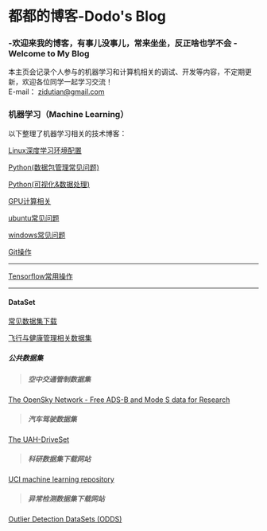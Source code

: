 # 都都的博客-Dodo's Blog
  
### -欢迎来我的博客，有事儿没事儿，常来坐坐，反正啥也学不会   -Welcome to My Blog

本主页会记录个人参与的机器学习和计算机相关的调试、开发等内容，不定期更新，欢迎各位同学一起学习交流！  
E-mail： <zidutian@gmail.com>  
### 机器学习（Machine Learning）
以下整理了机器学习相关的技术博客：

[Linux深度学习环境配置](https://github.com/iMyGirl/imygirl.github.io/blob/master/Linux%E6%B7%B1%E5%BA%A6%E5%AD%A6%E4%B9%A0%E7%8E%AF%E5%A2%83%E9%85%8D%E7%BD%AE.md)  
  
[Python(数据包管理常见问题)](https://github.com/iMyGirl/imygirl.github.io/blob/master/Python(%E6%95%B0%E6%8D%AE%E5%8C%85%E7%AE%A1%E7%90%86%E5%B8%B8%E8%A7%81%E9%97%AE%E9%A2%98).md)  
  

    
[Python(可视化&数据处理)](https://github.com/iMyGirl/imygirl.github.io/blob/master/Python(%E5%8F%AF%E8%A7%86%E5%8C%96&%E6%95%B0%E6%8D%AE%E5%A4%84%E7%90%86).md)    
  
[GPU计算相关](https://github.com/iMyGirl/imygirl.github.io/blob/master/GPU%E8%AE%A1%E7%AE%97%E7%9B%B8%E5%85%B3.md)  
  
[ubuntu常见问题](https://github.com/iMyGirl/imygirl.github.io/blob/master/ubuntu%E5%B8%B8%E8%A7%81%E9%97%AE%E9%A2%98.md)  
    
[windows常见问题](https://github.com/iMyGirl/imygirl.github.io/blob/master/windows%E5%B8%B8%E8%A7%81%E9%97%AE%E9%A2%98.md)  
      
[Git操作](https://github.com/iMyGirl/Git-Github)  
* * *
  
[Tensorflow常用操作](https://github.com/iMyGirl/imygirl.github.io/blob/master/Tensorflow%E5%B8%B8%E7%94%A8%E6%93%8D%E4%BD%9C.md)

* * *
#### DataSet       

[常见数据集下载](https://github.com/iMyGirl/imygirl.github.io/tree/master/%E5%B8%B8%E8%A7%81%E6%95%B0%E6%8D%AE%E9%9B%86%E4%B8%8B%E8%BD%BD)

[飞行与健康管理相关数据集](https://github.com/iMyGirl/imygirl.github.io/blob/master/%E6%95%B0%E6%8D%AE%E9%9B%86_Dataset/%E9%A3%9E%E8%A1%8C%E4%B8%8E%E5%81%A5%E5%BA%B7%E7%AE%A1%E7%90%86%E7%9B%B8%E5%85%B3%E6%95%B0%E6%8D%AE%E9%9B%86.md)  
##### 公共数据集
>##### 空中交通管制数据集  
[The OpenSky Network - Free ADS-B and Mode S data for Research](https://opensky-network.org/)  
>##### 汽车驾驶数据集
[The UAH-DriveSet](http://www.robesafe.uah.es/personal/eduardo.romera/uah-driveset/)
>##### 科研数据集下载网站  
[UCI machine learning repository](http://archive.ics.uci.edu/ml/index.php)
>##### 异常检测数据集下载网站
[Outlier Detection DataSets (ODDS)](http://odds.cs.stonybrook.edu/#table2)












